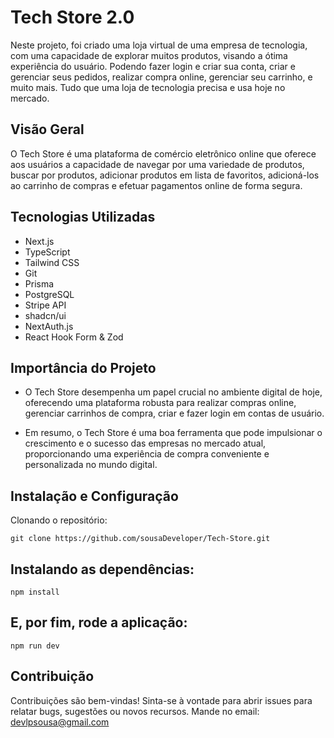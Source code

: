 
# Tech Store 2.0

Neste projeto, foi criado uma loja virtual de uma empresa de tecnologia, com uma capacidade de explorar muitos produtos, visando a ótima experiência do usuário. Podendo fazer login e criar sua conta, criar e gerenciar seus pedidos, realizar compra online, gerenciar seu carrinho, e muito mais. Tudo que uma loja de tecnologia precisa e usa hoje no mercado.

## Visão Geral
O Tech Store é uma plataforma de comércio eletrônico online que oferece aos usuários a capacidade de navegar por uma variedade de produtos, buscar por produtos, adicionar produtos em lista de favoritos, adicioná-los ao carrinho de compras e efetuar pagamentos online de forma segura.

## Tecnologias Utilizadas
- Next.js
- TypeScript
- Tailwind CSS
- Git
- Prisma
- PostgreSQL
- Stripe API
- shadcn/ui
- NextAuth.js
- React Hook Form & Zod

## Importância do Projeto
- O Tech Store desempenha um papel crucial no ambiente digital de hoje, oferecendo uma plataforma robusta para realizar compras online, gerenciar carrinhos de compra, criar e fazer login em contas de usuário.

- Em resumo, o Tech Store é uma boa ferramenta que pode impulsionar o crescimento e o sucesso das empresas no mercado atual, proporcionando uma experiência de compra conveniente e personalizada no mundo digital.

## Instalação e Configuração

Clonando o repositório:

`git clone https://github.com/sousaDeveloper/Tech-Store.git`

## Instalando as dependências:

`npm install`

## E, por fim, rode a aplicação:

`npm run dev`

## Contribuição
Contribuições são bem-vindas! Sinta-se à vontade para abrir issues para relatar bugs, sugestões ou novos recursos. Mande no email: devlpsousa@gmail.com
